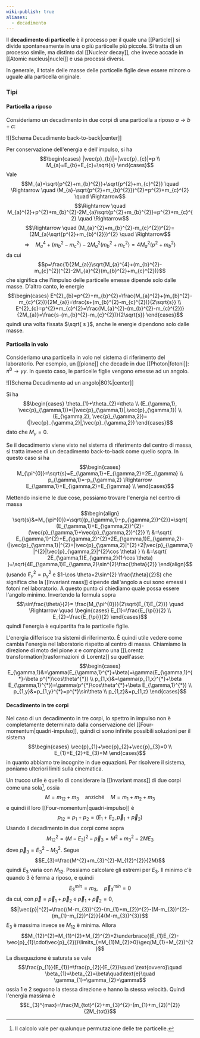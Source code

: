 ```yaml
---
wiki-publish: true
aliases:
  - decadimento
---
```

Il **decadimento di particelle** è il processo per il quale una [[Particle]] si divide spontaneamente in una o più particelle più piccole. Si tratta di un processo simile, ma distinto dal [[Nuclear decay]], che invece accade in [[Atomic nucleus|nuclei]] e usa processi diversi.

In generale, il totale delle masse delle particelle figlie deve essere minore o uguale alla particella originale.
### Tipi
#### Particella a riposo
Consideriamo un decadimento in due corpi di una particella a riposo $a \rightarrow b+c$:

![[Schema Decadimento back-to-back|center]]

Per conservazione dell'energia e dell'impulso, si ha
$$\begin{cases}
|\vec{p}_{b}|=|\vec{p}_{c}|=p \\
M_{a}=E_{b}+E_{c}=\sqrt{s}
\end{cases}$$
Vale
$$M_{a}=\sqrt{p^{2}+m_{b}^{2}}+\sqrt{p^{2}+m_{c}^{2}} \quad \Rightarrow \quad (M_{a}-\sqrt{p^{2}+m_{b}^{2}})^{2}=p^{2}+m_{c}^{2} \quad \Rightarrow$$
$$\Rightarrow \quad M_{a}^{2}+p^{2}+m_{b}^{2}-2M_{a}\sqrt{p^{2}+m_{b}^{2}}=p^{2}+m_{c}^{2} \quad \Rightarrow$$
$$\Rightarrow \quad (M_{a}^{2}+m_{b}^{2}-m_{c}^{2})^{2}=(2M_{a}\sqrt{p^{2}+m_{b}^{2}})^{2} \quad \Rightarrow$$
$$\Rightarrow \quad M_{a}^{4}+(m_{b}^{2}-m_{c}^{2})-2M_{a}^{2}(m_{b}^{2}+m_{c}^{2})=4M_{a}^{2}(p^{2}+m_{b}^{2})$$
da cui
$$p=\frac{1}{2M_{a}}\sqrt{M_{a}^{4}+(m_{b}^{2}-m_{c}^{2})^{2}-2M_{a}^{2}(m_{b}^{2}+m_{c}^{2})}$$
che significa che l'impulso delle particelle emesse dipende solo dalle masse. D'altro canto, le energie
$$\begin{cases}
E^{2}_{b}=p^{2}+m_{b}^{2}=\frac{M_{a}^{2}+(m_{b}^{2}-m_{c}^{2})}{2M_{a}}=\frac{s+(m_{b}^{2}-m_{c}^{2})}{2\sqrt{s}} \\
E^{2}_{c}=p^{2}+m_{c}^{2}=\frac{M_{a}^{2}-(m_{b}^{2}-m_{c}^{2})}{2M_{a}}=\frac{s-(m_{b}^{2}-m_{c}^{2})}{2\sqrt{s}}
\end{cases}$$
quindi una volta fissata $\sqrt{ s }$, anche le energie dipendono solo dalle masse.
#### Particella in volo
Consideriamo una particella in volo nel sistema di riferimento del laboratorio. Per esempio, un [[pione]] che decade in due [[Photon|fotoni]]: $\pi^{0} \rightarrow \gamma\gamma$. In questo caso, le particelle figlie vengono emesse ad un angolo.

![[Schema Decadimento ad un angolo|80%|center]]

Si ha
$$\begin{cases}
\theta_{1}+\theta_{2}=\theta \\
(E_{\gamma,1}, \vec{p}_{\gamma,1})=(|\vec{p}_{\gamma,1}|,\vec{p}_{\gamma,1}) \\
(E_{\gamma,2}, \vec{p}_{\gamma,2})=(|\vec{p}_{\gamma,2}|,\vec{p}_{\gamma,2})
\end{cases}$$
dato che $M_{\gamma}=0$.

Se il decadimento viene visto nel sistema di riferimento del centro di massa, si tratta invece di un decadimento back-to-back come quello sopra. In questo caso si ha
$$\begin{cases}
M_{\pi^{0}}=\sqrt{s}=E_{\gamma,1}+E_{\gamma,2}=2E_{\gamma} \\
p_{\gamma,1}=-p_{\gamma,2} \Rightarrow E_{\gamma,1}=E_{\gamma,2}=E_{\gamma} \\
\end{cases}$$

Mettendo insieme le due cose, possiamo trovare l'energia nel centro di massa
$$\begin{align}
\sqrt{s}&=M_{\pi^{0}}=\sqrt{(p_{\gamma,1}+p_{\gamma,2})^{2}}=\sqrt{ (E_{\gamma,1}+E_{\gamma,2})^{2}-(\vec{p}_{\gamma,1}+\vec{p}_{\gamma,2})^{2}} \\
&=\sqrt{ E_{\gamma,1}^{2}+E_{\gamma,2}^{2}+2E_{\gamma,1}E_{\gamma,2}-(|\vec{p}_{\gamma,1}|^{2}+|\vec{p}_{\gamma,2}|^{2}+2|\vec{p}_{\gamma,1}|^{2}|\vec{p}_{\gamma,2}|^{2}\cos \theta) } \\
&=\sqrt{ 2E_{\gamma,1}E_{\gamma,2}(1-\cos \theta) }=\sqrt{4E_{\gamma,1}E_{\gamma,2}\sin^{2}\frac{\theta}{2}}
\end{align}$$
(usando $E^{2}_{\gamma}=p^{2}_{\gamma}$ e $1-\cos \theta=2\sin^{2} \frac{\theta}{2}$) che significa che la [[Invariant mass]] dipende dall'angolo a cui sono emessi i fotoni nel laboratorio. A questo punto ci chiediamo quale possa essere l'angolo minimo. Invertendo la formula sopra
$$\sin\frac{\theta}{2}= \frac{M_{\pi^{0}}}{2\sqrt{E_{1}E_{2}}} \quad \Rightarrow \quad \begin{cases}
E_{1}=\frac{E_{\pi}}{2} \\
E_{2}=\frac{E_{\pi}}{2}
\end{cases}$$
quindi l'energia è equipartita fra le particelle figlie.

L'energia differisce tra sistemi di riferimento. È quindi utile vedere come cambia l'energia nel laboratorio rispetto al centro di massa. Chiamiamo la direzione di moto del pione $x$ e compiamo una [[Lorentz transformation|trasformazioni di Lorentz]] su quell'asse:
$$\begin{cases}
E_{\gamma,1}&=\gamma(E_{\gamma,1}^{*}+\beta)=\gamma(E_{\gamma,1}^{*}-\beta p^{*}\cos\theta^{*}) \\
p_{1,x}&=\gamma(p_{1,x}^{*}+\beta E_{\gamma,1}^{*})=\gamma(p^{*}\cos\theta^{*}+\beta E_{\gamma,1}^{*}) \\
p_{1,y}&=p_{1,y}^{*}=p^{*}\sin\theta \\
p_{1,z}&=p_{1,z}
\end{cases}$$
#### Decadimento in tre corpi
Nel caso di un decadimento in tre corpi, lo spettro in impulso non è completamente determinato dalla conservazione del [[Four-momentum|quadri-impulso]], quindi ci sono infinite possibili soluzioni per il sistema
$$\begin{cases}
\vec{p}_{1}+\vec{p}_{2}+\vec{p}_{3}=0 \\
E_{1}+E_{2}+E_{3}=M
\end{cases}$$
in quanto abbiamo tre incognite in due equazioni. Per risolvere il sistema, poniamo ulteriori limiti sulla cinematica.

Un trucco utile è quello di considerare la [[Invariant mass]] di due corpi come una sola[^1], ossia
$$M=m_{12}+m_{3} \quad\text{anziché} \quad M=m_{1}+m_{2}+m_{3}$$
e quindi il loro [[Four-momentum|quadri-impulso]] è
$$p_{12}=p_{1}+p_{2}=(E_{1}+E_{2},\vec{p}_{1}+\vec{p}_{2})$$
Usando il decadimento in due corpi come sopra
$$M_{12}^{2}=(M-E_{3})^{2}-\vec{p}_{3}=M^{2}+m_{3}^{2}-2ME_{3}$$
dove $\vec{p}_{3}=E_{3}^{2}-M_{3}^{2}$. Segue
$$E_{3}=\frac{M^{2}+m_{3}^{2}-M_{12}^{2}}{2M}$$
quindi $E_{3}$ varia con $M_{12}$. Possiamo calcolare gli estremi per $E_{3}$. Il minimo c'è quando 3 è ferma a riposo, e quindi
$$E_{3}^{min}=m_{3}, \quad \vec{p}_{3}^{min}=0$$
da cui, con $\vec{p}=\vec{p}_{1}+\vec{p}_{2}$ e $\vec{p}_{1}+\vec{p}_{2}=0$,
$$|\vec{p}|^{2}=\frac{(M-m_{3})^{2}-(m_{1}+m_{2})^{2}-(M-m_{3})^{2}-(m_{1}-m_{2})^{2}}{4(M-m_{3})^{3}}$$
$E_{3}$ è massima invece se $M_{12}$ è minima. Allora
$$M_{12}^{2}=M_{1}^{2}+M_{2}^{2}+2\underbrace{(E_{1}E_{2}-\vec{p}_{1}\cdot\vec{p}_{2})}\limits_{=M_{1}M_{2}>0}\geq(M_{1}+M_{2})^{2}$$
La disequazione è saturata se vale
$$\frac{p_{1}}{E_{1}}=\frac{p_{2}}{E_{2}}\quad \text{ovvero}\quad \beta_{1}=\beta_{2}=\beta\quad\text{e}\quad \gamma_{1}=\gamma_{2}=\gamma$$
ossia 1 e 2 seguono la stessa direzione e hanno la stessa velocità. Quindi l'energia massima è
$$E_{3}^{max}=\frac{M_{tot}^{2}+m_{3}^{2}-(m_{1}+m_{2})^{2}}{2M_{tot}}$$

[^1]: Il calcolo vale per qualunque permutazione delle tre particelle.
